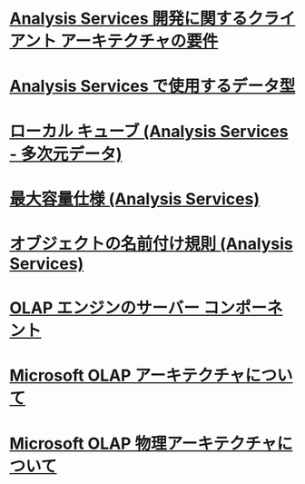 # [Analysis Services 開発に関するクライアント アーキテクチャの要件](client-architecture-requirements-for-analysis-services-development.md)
# [Analysis Services で使用するデータ型](data-types-in-analysis-services.md)
# [ローカル キューブ (Analysis Services - 多次元データ)](local-cubes-analysis-services-multidimensional-data.md)
# [最大容量仕様 (Analysis Services)](maximum-capacity-specifications-analysis-services.md)
# [オブジェクトの名前付け規則 (Analysis Services)](object-naming-rules-analysis-services.md)
# [OLAP エンジンのサーバー コンポーネント](olap-engine-server-components.md)
# [Microsoft OLAP アーキテクチャについて](understanding-microsoft-olap-architecture.md)
# [Microsoft OLAP 物理アーキテクチャについて](understanding-microsoft-olap-physical-architecture.md)
